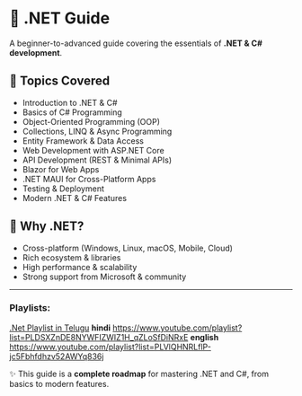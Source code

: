 # 📘 .NET Guide

A beginner-to-advanced guide covering the essentials of **.NET & C# development**.

## 📖 Topics Covered
- Introduction to .NET & C#
- Basics of C# Programming
- Object-Oriented Programming (OOP)
- Collections, LINQ & Async Programming
- Entity Framework & Data Access
- Web Development with ASP.NET Core
- API Development (REST & Minimal APIs)
- Blazor for Web Apps
- .NET MAUI for Cross-Platform Apps
- Testing & Deployment
- Modern .NET & C# Features

## 🚀 Why .NET?
- Cross-platform (Windows, Linux, macOS, Mobile, Cloud)
- Rich ecosystem & libraries
- High performance & scalability
- Strong support from Microsoft & community

---

### Playlists:

[.Net Playlist in Telugu](https://www.youtube.com/playlist?list=PL2UfVCyiPs-0_tJYs_0jG3WgNoF5LoxG_)
**hindi** https://www.youtube.com/playlist?list=PLDSXZnDE8NYWFIZWIZ1H_qZLoSfDiNRxE
**english** https://www.youtube.com/playlist?list=PLVlQHNRLflP-jc5Fbhfdhzv52AWYq836j

✨ This guide is a **complete roadmap** for mastering .NET and C#, from basics to modern features.

